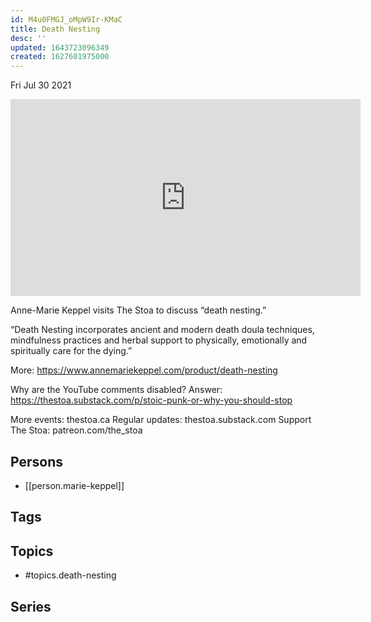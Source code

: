 ```yaml
---
id: M4u0FMGJ_oMpW9Ir-KMaC
title: Death Nesting
desc: ''
updated: 1643723096349
created: 1627601975000
---
```





Fri Jul 30 2021

<iframe width="560" height="315" src="https://www.youtube.com/embed/lsXCvI51LbY" title="Death Nesting w/ Anne-Marie Keppel" frameborder="0" allow="accelerometer; autoplay; clipboard-write; encrypted-media; gyroscope; picture-in-picture" allowfullscreen ></iframe>

Anne-Marie Keppel visits The Stoa to discuss “death nesting.”

“Death Nesting incorporates ancient and modern death doula techniques, mindfulness practices and herbal support to physically, emotionally and spiritually care for the dying.”

More: https://www.annemariekeppel.com/product/death-nesting

Why are the YouTube comments disabled? Answer: https://thestoa.substack.com/p/stoic-punk-or-why-you-should-stop

More events: thestoa.ca
Regular updates: thestoa.substack.com
Support The Stoa: patreon.com/the_stoa

## Persons

- [[person.marie-keppel]]

## Tags



## Topics

- #topics.death-nesting

## Series




